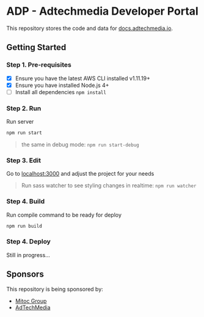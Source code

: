 ADP - Adtechmedia Developer Portal
===

This repository stores the code and data for [docs.adtechmedia.io][1].

## Getting Started

### Step 1. Pre-requisites

- [x] Ensure you have the latest AWS CLI installed v1.11.19+
- [x] Ensure you have installed Node.js 4+
- [ ] Install all dependencies `npm install`

### Step 2. Run

Run server

```bash
npm run start
```

>the same in debug mode: `npm run start-debug`

### Step 3. Edit

Go to [localhost:3000][2] and adjust the project for your needs

>Run sass watcher to see styling changes in realtime: `npm run watcher`

### Step 4. Build

Run compile command to be ready for deploy

```bash
npm run build
```

### Step 4. Deploy

Still in progress...

## Sponsors

This repository is being sponsored by:
- [Mitoc Group][3]
- [AdTechMedia][4]


[1]: https://docs.adtechmedia.io
[2]: http://localhost:3000/
[3]: https://www.mitocgroup.com
[4]: https://www.adtechmedia.io
